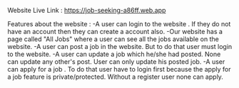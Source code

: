 

Website Live Link : https://job-seeking-a86ff.web.app

Features about the website : 
-A user can  login to the website . If they do not have an account then they can create a account also.
-Our website has a page called "All Jobs" where a user can see all the jobs available on the website.
-A user can post a job in the website. But to do that user must login to the website.
-A user can update a job which he/she had posted. None can update any other's post. User can only update his posted job.
-A user can apply for a job . To do that user have to login first because the apply for a job feature is private/protected. Without a register user none can apply.

